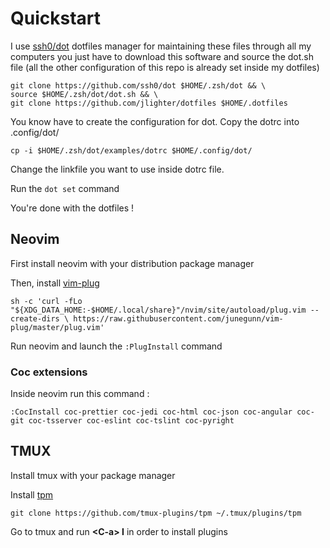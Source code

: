 # Quickstart
I use [ssh0/dot](https://github.com/ssh0/dot) dotfiles manager for maintaining these files through all my computers
you just have to download this software and source the dot.sh file (all the other configuration of this repo is already set inside my dotfiles)

  ```
  git clone https://github.com/ssh0/dot $HOME/.zsh/dot && \
  source $HOME/.zsh/dot/dot.sh && \
  git clone https://github.com/jlighter/dotfiles $HOME/.dotfiles
  ```

You know have to create the configuration for dot.
Copy the dotrc into .config/dot/

  `cp -i $HOME/.zsh/dot/examples/dotrc $HOME/.config/dot/`

Change the linkfile you want to use inside dotrc file. 

Run the `dot set` command

You're done with the dotfiles !

## Neovim 
First install neovim with your distribution package manager

Then, install [vim-plug](https://github.com/junegunn/vim-plug)

  `sh -c 'curl -fLo "${XDG_DATA_HOME:-$HOME/.local/share}"/nvim/site/autoload/plug.vim --create-dirs \
         https://raw.githubusercontent.com/junegunn/vim-plug/master/plug.vim'`

Run neovim and launch the `:PlugInstall` command

### Coc extensions

Inside neovim run this command :

  `:CocInstall coc-prettier coc-jedi coc-html coc-json coc-angular coc-git coc-tsserver coc-eslint coc-tslint coc-pyright`

## TMUX
Install tmux with your package manager

Install [tpm](https://github.com/tmux-plugins/tpm)

  `git clone https://github.com/tmux-plugins/tpm ~/.tmux/plugins/tpm`

Go to tmux and run **\<C-a> I** in order to install plugins
